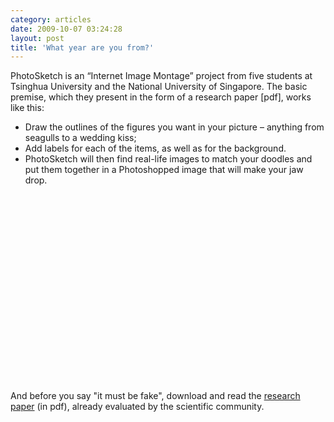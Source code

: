 ```yaml
---
category: articles
date: 2009-10-07 03:24:28
layout: post
title: 'What year are you from?'
---
```


<p> PhotoSketch is an “Internet Image Montage” project from five students at Tsinghua University and the National University of Singapore. The basic premise, which they present in the form of a research paper [pdf], works like this:</p>

<ul>  <li>Draw the outlines of the figures you want in your picture – anything from seagulls to a wedding kiss;</li>  <li>Add labels for each of the items, as well as for the background.</li>  <li>PhotoSketch will then find real-life images to match your doodles and put them together in a Photoshopped image that will make your jaw drop.</li></ul>

<object width="400" height="300"><param name="allowfullscreen" value="true" /><param name="allowscriptaccess" value="always" /><param name="movie" value="http://vimeo.com/moogaloop.swf?clip_id=6496886&amp;server=vimeo.com&amp;show_title=1&amp;show_byline=1&amp;show_portrait=0&amp;color=&amp;fullscreen=1" /><embed src="http://vimeo.com/moogaloop.swf?clip_id=6496886&amp;server=vimeo.com&amp;show_title=1&amp;show_byline=1&amp;show_portrait=0&amp;color=&amp;fullscreen=1" type="application/x-shockwave-flash" allowfullscreen="true" allowscriptaccess="always" width="400" height="300" /></object>

<p>And before you say "it must be fake", download and read the <a href="http://www.ece.nus.edu.sg/stfpage/eletp/Papers/sigasia09_photosketch.pdf">research paper</a> (in pdf), already evaluated by the scientific community.</p>
